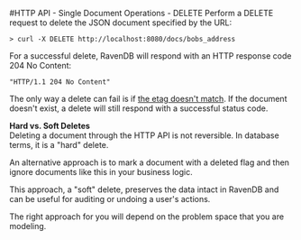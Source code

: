 #HTTP API - Single Document Operations - DELETE
Perform a DELETE request to delete the JSON document specified by the URL: 

    > curl -X DELETE http://localhost:8080/docs/bobs_address

For a successful delete, RavenDB will respond with an HTTP response code 204 No Content: 

    "HTTP/1.1 204 No Content"

The only way a delete can fail is if [the etag doesn't match](http://ravendb.net/docs/http-api/http-api-comcurrency). If the document doesn't exist, a delete will still respond with a successful status code. 

**Hard vs. Soft Deletes**  
Deleting a document through the HTTP API is not reversible. In database terms, it is a "hard" delete.

An alternative approach is to mark a document with a deleted flag and then ignore documents like this in your business logic.

This approach, a "soft" delete, preserves the data intact in RavenDB and can be useful for auditing or undoing a user's actions.

The right approach for you will depend on the problem space that you are modeling. 